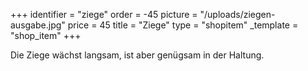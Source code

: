 +++
identifier = "ziege"
order = -45
picture = "/uploads/ziegen-ausgabe.jpg"
price = 45
title = "Ziege"
type = "shopitem"
_template = "shop_item"
+++

Die Ziege wächst langsam, ist aber genügsam in der Haltung.
